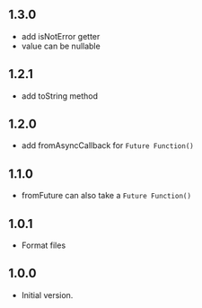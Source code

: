 ## 1.3.0

- add isNotError getter
- value can be nullable

## 1.2.1

- add toString method

## 1.2.0

- add fromAsyncCallback for `Future Function()`

## 1.1.0

- fromFuture can also take a `Future Function()`

## 1.0.1

- Format files

## 1.0.0

- Initial version.
